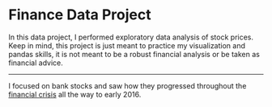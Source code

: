 # Finance Data Project 

In this data project, I performed exploratory data analysis of stock prices. Keep in mind, this project is just meant to practice my visualization and pandas skills, it is not meant to be a robust financial analysis or be taken as financial advice.
____
I focused on bank stocks and saw how they progressed throughout the [financial crisis](https://en.wikipedia.org/wiki/Financial_crisis_of_2007%E2%80%9308) all the way to early 2016.
